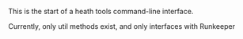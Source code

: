This is the start of a heath tools command-line interface.

Currently, only util methods exist, and only interfaces with Runkeeper